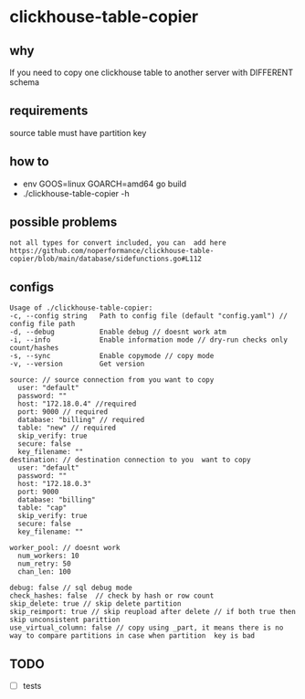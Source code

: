 # clickhouse-table-copier


## why 

If you need to copy one clickhouse table to another server with DIFFERENT schema

## requirements

source table must have  partition  key

## how to
- env GOOS=linux GOARCH=amd64 go build
- ./clickhouse-table-copier -h

## possible  problems 

`not all types for convert included,
you can  add here
https://github.com/noperformance/clickhouse-table-copier/blob/main/database/sidefunctions.go#L112`

## configs

```
Usage of ./clickhouse-table-copier:
-c, --config string   Path to config file (default "config.yaml") // config file path
-d, --debug           Enable debug // doesnt work atm
-i, --info            Enable information mode // dry-run checks only count/hashes
-s, --sync            Enable copymode // copy mode 
-v, --version         Get version
```

```
source: // source connection from you want to copy
  user: "default"  
  password: ""
  host: "172.18.0.4" //required
  port: 9000 // required
  database: "billing" // required
  table: "new" // required
  skip_verify: true
  secure: false
  key_filename: ""
destination: // destination connection to you  want to copy
  user: "default"
  password: ""
  host: "172.18.0.3"
  port: 9000
  database: "billing"
  table: "cap"
  skip_verify: true
  secure: false
  key_filename: ""

worker_pool: // doesnt work
  num_workers: 10
  num_retry: 50
  chan_len: 100

debug: false // sql debug mode
check_hashes: false  // check by hash or row count
skip_delete: true // skip delete partition
skip_reimport: true // skip reupload after delete // if both true then skip unconsistent parittion
use_virtual_column: false // copy using _part, it means there is no way to compare partitions in case when partition  key is bad

```

## TODO
- [ ] tests
